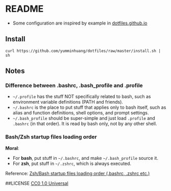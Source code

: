 README
===

* Some configuration are inspired by example in [dotfiles.github.io](https://dotfiles.github.io)

## Install
```
curl https://github.com/yumminhuang/dotfiles/raw/master/install.sh | sh
```

## Notes
### Difference between .bashrc, .bash_profile and .profile
* `~/.profile` has the stuff NOT specifically related to bash, such as environment variable definitions (PATH and friends).
* `~/.bashrc` is the place to put stuff that applies only to bash itself, such as alias and function definitions, shell options, and prompt settings.
* `~/.bash_profile` should be super-simple and just load `.profile` and `.bashrc` (in that order). It is read by bash only, not by any other shell.

### Bash/Zsh startup files loading order
**Moral**:

* For **bash**, put stuff in `~/.bashrc`, and make `~/.bash_profile` source it.
* For **zsh**, put stuff in `~/.zshrc`, which is always executed.

Reference: [Zsh/Bash startup files loading order (.bashrc, .zshrc etc.)](https://shreevatsa.wordpress.com/2008/03/30/zshbash-startup-files-loading-order-bashrc-zshrc-etc/)


##LICENSE
[CC0 1.0 Universal](http://creativecommons.org/publicdomain/zero/1.0/)
